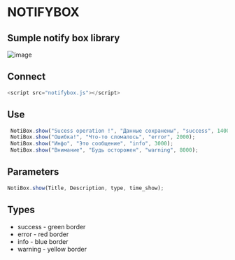 # NOTIFYBOX

## Sumple notify box library


![image](https://github.com/user-attachments/assets/8752986f-070d-4a6d-b386-745c9a07f690)



## Connect
```js
<script src="notifybox.js"></script>
```

## Use
```js
 NotiBox.show("Sucess operation !", "Данные сохранены", "success", 14000);
 NotiBox.show("Ошибка!", "Что-то сломалось", "error", 2000);
 NotiBox.show("Инфо", "Это сообщение", "info", 3000);
 NotiBox.show("Внимание", "Будь осторожен", "warning", 8000);
```

## Parameters
```js
NotiBox.show(Title, Description, type, time_show);
```

## Types 
* success - green border
* error - red border
* info - blue border
* warning - yellow border

  





